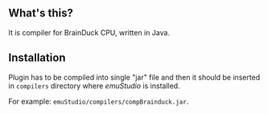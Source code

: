 What's this?
------------

It is compiler for BrainDuck CPU, written in Java.

Installation
------------

Plugin has to be compiled into single "jar" file and then it should be
inserted in `compilers` directory where *emuStudio* is installed.

For example: `emuStudio/compilers/compBrainduck.jar`.
